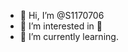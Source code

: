 - 👋 Hi, I’m @S1170706
- 👀 I’m interested in 
- 🌱 I’m currently learning.


<!---
S1170706/S1170706 is a ✨ special ✨ repository because its `README.md` (this file) appears on your GitHub profile.
You can click the Preview link to take a look at your changes.
--->
